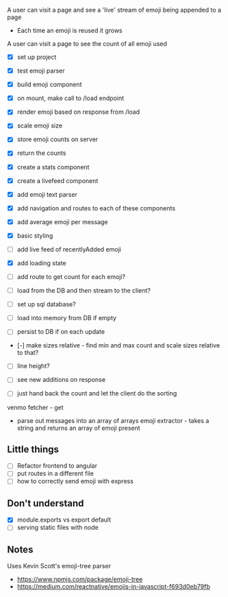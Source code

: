 A user can visit a page and see a 'live' stream of emoji being appended to a page
 - Each time an emoji is reused it grows

A user can visit a page to see the count of all emoji used

- [x] set up project
- [x] test emoji parser

- [x] build emoji component
- [x] on mount, make call to /load endpoint
- [x] render emoji based on response from /load
- [x] scale emoji size

- [x] store emoji counts on server
- [x] return the counts

- [x] create a stats component
- [x] create a livefeed component
- [x] add emoji text parser
- [x] add navigation and routes to each of these components
- [x] add average emoji per message

- [x] basic styling
- [ ] add live feed of recentlyAdded emoji
- [x] add loading state


- [ ] add route to get count for each emoji?
- [ ] load from the DB and then stream to the client?
- [ ] set up sql database?

- [ ] load into memory from DB if empty
- [ ] persist to DB if on each update

- [-] make sizes relative - find min and max count and scale sizes relative to that?
- [ ] line height?

- [ ] see new additions on response
- [ ] just hand back the count and let the client do the sorting


venmo fetcher - get
 - parse out messages into an array of arrays
emoji extractor - takes a string and returns an array of emoji present

## Little things

- [ ] Refactor frontend to angular
- [ ] put routes in a different file
- [ ] how to correctly send emoji with express

## Don't understand

- [x] module.exports vs export default
- [ ] serving static files with node

## Notes

Uses Kevin Scott's emoji-tree parser
- https://www.npmjs.com/package/emoji-tree
- https://medium.com/reactnative/emojis-in-javascript-f693d0eb79fb